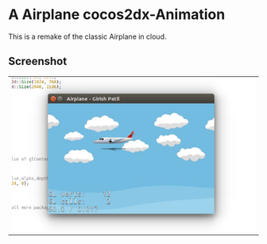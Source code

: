 # A Airplane cocos2dx-Animation

This is a remake of the classic Airplane in cloud.

## Screenshot

<table>
<td>
	<img src="Screenshot.png" />
</td>
</table>
